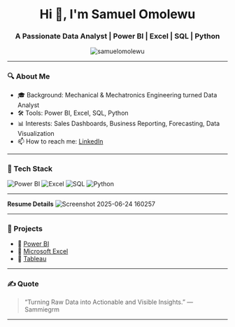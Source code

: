 <h1 align="center">Hi 👋, I'm Samuel Omolewu</h1>
<h3 align="center">A Passionate Data Analyst | Power BI | Excel | SQL | Python</h3>

<p align="center">
  <img src="https://komarev.com/ghpvc/?username=samuelomolewu&label=Profile%20views&color=0e75b6&style=flat" alt="samuelomolewu" />
</p>

---

### 🔍 About Me

- 🎓 Background: Mechanical & Mechatronics Engineering turned Data Analyst 
- 🛠️ Tools: Power BI, Excel, SQL, Python  
- 📊 Interests: Sales Dashboards, Business Reporting, Forecasting, Data Visualization 
- 📫 How to reach me: [LinkedIn](https://www.linkedin.com/in/samuel-omolewu-70a0532a9/)  

---

### 🧰 Tech Stack

![Power BI](https://img.shields.io/badge/-Power%20BI-F2C811?style=for-the-badge&logo=powerbi&logoColor=black)
![Excel](https://img.shields.io/badge/-Excel-217346?style=for-the-badge&logo=microsoft-excel&logoColor=white)
![SQL](https://img.shields.io/badge/-SQL-4479A1?style=for-the-badge&logo=mysql&logoColor=white)
![Python](https://img.shields.io/badge/-Python-3776AB?style=for-the-badge&logo=python&logoColor=white)

---
**Resume Details**
![Screenshot 2025-06-24 160257](https://github.com/user-attachments/assets/5a213101-743c-44d0-a35a-eda8e0d63929)



---

### 📂 Projects

- 🔸 [Power BI](https://github.com/YOUR-REPO-LINK)
- 🔸 [Microsoft Excel](https://github.com/YOUR-REPO-LINK)
- 🔸 [Tableau](https://github.com/YOUR-REPO-LINK)

---

### ✍️ Quote

> “Turning Raw Data into Actionable and Visible Insights.” — Sammiegrm

---



